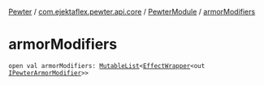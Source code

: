 [Pewter](../../index.md) / [com.ejektaflex.pewter.api.core](../index.md) / [PewterModule](index.md) / [armorModifiers](./armor-modifiers.md)

# armorModifiers

`open val armorModifiers: `[`MutableList`](https://kotlinlang.org/api/latest/jvm/stdlib/kotlin.collections/-mutable-list/index.html)`<`[`EffectWrapper`](../-effect-wrapper/index.md)`<out `[`IPewterArmorModifier`](../../com.ejektaflex.pewter.api.core.modifiers/-i-pewter-armor-modifier.md)`>>`